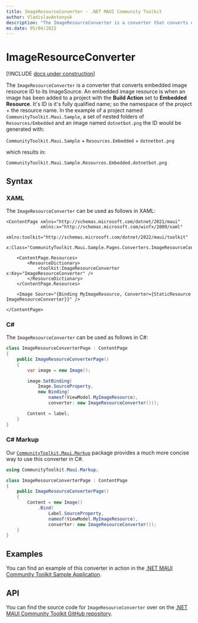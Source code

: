 ```yaml
---
title: ImageResourceConverter - .NET MAUI Community Toolkit
author: VladislavAntonyuk
description: "The ImageResourceConverter is a converter that converts embedded image resource ID to its ImageSource."
ms.date: 05/04/2022
---
```


# ImageResourceConverter

[!INCLUDE [docs under construction](../includes/preview-note.md)]

The `ImageResourceConverter` is a converter that converts embedded image resource ID to its ImageSource. An embedded image resource is when an image has been added to a project with the **Build Action** set to **Embedded Resource**. It's ID is it's fully qualified name; so the namespace of the project + the resource name. In the example of a project named `CommunityToolkit.Maui.Sample`, a set of nested folders of `Resources/Embedded` and an image named `dotnetbot.png` the ID would be generated with:

`CommunityToolkit.Maui.Sample` + `Resources.Embedded` + `dotnetbot.png`

which results in:

`CommunityToolkit.Maui.Sample.Resources.Embedded.dotnetbot.png`

## Syntax

### XAML

The `ImageResourceConverter` can be used as follows in XAML:

```xaml
<ContentPage xmlns="http://schemas.microsoft.com/dotnet/2021/maui"
             xmlns:x="http://schemas.microsoft.com/winfx/2009/xaml"
             xmlns:toolkit="http://schemas.microsoft.com/dotnet/2022/maui/toolkit"
             x:Class="CommunityToolkit.Maui.Sample.Pages.Converters.ImageResourceConverterPage">

    <ContentPage.Resources>
        <ResourceDictionary>
            <toolkit:ImageResourceConverter x:Key="ImageResourceConverter" />
        </ResourceDictionary>
    </ContentPage.Resources>

    <Image Source="{Binding MyImageResource, Converter={StaticResource ImageResourceConverter}}" />

</ContentPage>
```

### C#

The `ImageResourceConverter` can be used as follows in C#:

```csharp
class ImageResourceConverterPage : ContentPage
{
    public ImageResourceConverterPage()
    {
        var image = new Image();

        image.SetBinding(
            Image.SourceProperty, 
            new Binding(
                nameof(ViewModel.MyImageResource), 
                converter: new ImageResourceConverter())); 

        Content = label;        
    }
}
```

### C# Markup

Our [`CommunityToolkit.Maui.Markup`](../markup/markup.md) package provides a much more concise way to use this converter in C#.

```csharp
using CommunityToolkit.Maui.Markup;

class ImageResourceConverterPage : ContentPage
{
    public ImageResourceConverterPage()
    {
        Content = new Image()
            .Bind(
                Label.SourceProperty, 
                nameof(ViewModel.MyImageResource), 
                converter: new ImageResourceConverter()); 
    }
}
```

## Examples

You can find an example of this converter in action in the [.NET MAUI Community Toolkit Sample Application](https://github.com/CommunityToolkit/Maui/blob/main/samples/CommunityToolkit.Maui.Sample/Pages/Converters/ImageResourceConverterPage.xaml).

## API

You can find the source code for `ImageResourceConverter` over on the [.NET MAUI Community Toolkit GitHub repository](https://github.com/CommunityToolkit/Maui/blob/main/src/CommunityToolkit.Maui/Converters/ImageResourceConverter.shared.cs).
